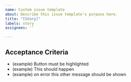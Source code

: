 ```yaml
---
name: Custom issue template
about: Describe this issue template's purpose here.
title: "[Story]"
labels: story
assignees: ''

---
```


## Acceptance Criteria
* (example) Button must be highlighted
* (example) This should happen
* (example) on error this other message should be shown
